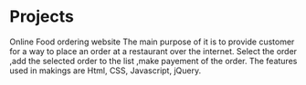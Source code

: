 # Projects
Online Food ordering website
The main purpose of it is to provide customer for a way to place an order at a restaurant over the internet.
 Select the order ,add the selected order to the list ,make payement of the order.
 The features used in makings are Html, CSS, Javascript, jQuery.
